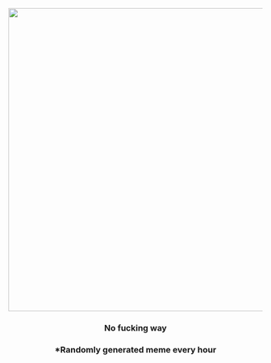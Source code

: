 <p align="center">
        <img src="https://i.redd.it/ep0v019dvhi91.jpg" width="600" height="600">
        </p>
        <h3 align="center">No fucking way</h3>
        <h3 align="center">*Randomly generated meme every hour</h3>
    